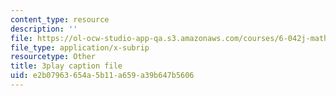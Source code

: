 ```yaml
---
content_type: resource
description: ''
file: https://ol-ocw-studio-app-qa.s3.amazonaws.com/courses/6-042j-mathematics-for-computer-science-spring-2015/e2b07963654a5b11a659a39b647b5606_L2yOSFsMvnc.vtt
file_type: application/x-subrip
resourcetype: Other
title: 3play caption file
uid: e2b07963-654a-5b11-a659-a39b647b5606
---
```

